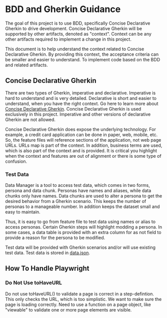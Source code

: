 # BDD and Gherkin Guidance

The goal of this project is to use BDD, specifically Concise Declarative Gherkin to drive development. Concise Declarative Gherkin will be supported by other artifacts, denoted as "context". Context can be any other artifacts required to implement a change in this project.

This document is to help understand the context related to Concise Declarative Gherkin.
By providing this context, the acceptance criteria can be smaller and easier to understand. To
implement code based on the BDD and related artifacts.

## Concise Declarative Gherkin

There are two types of Gherkin, imperative and declarative. Imperative is hard to understand and is very detailed. Declarative is
short and easier to understand, when you have the right context. Go here to learn more about [Concise Declarative Gherkin](../docs/concise-declarative-gherkin.md). Concise Declarative Gherkin is used exclusively in this project. Imperative and other versions of declarative Gherkin are not allowed.

Concise Declarative Gherkin does expose the underlying technology. For example, a credit card application can be done in paper, web, mobile, etc. So, the feature files will reference sections of the application, not web page URLs. URLs map is part of the context. In addition, business terms are used, which is also part of the context and is provided. It is critical you highlight when the context and features are out of alignment or there is some type of confusion.

### Test Data

Data Manager is a tool to access test data, which comes in two forms, persona and data chunk. Personas have names and aliases, while data chunks only have names. Data chunks are used to alter a persona to get the desired behavior from a Gherkin scenario. This keeps the number of personas to a manageable number. In addition keeps the dataset small and easy to maintain.

Thus, it is easy to go from feature file to test data using names or alias to access personas. Certain Gherkin steps will highlight modding a persona. In some cases, a data table is provided with an extra column for as not field to provide a reason for the persona to be modified.

Test data will be provided with Gherkin scenarios and/or will use existing test data. Test data is stored in [data.json](../features/data/data.json).

## How To Handle Playwright

### Do Not Use toHaveURL

Do not use toHaveURL() to validate a page is correct in a step-defintion. This only checks the URL, which is too simplistic. We want to make sure the page is loading correctly. Need to use a function on a page object, like "viewable" to validate one or more page elements are visible.
